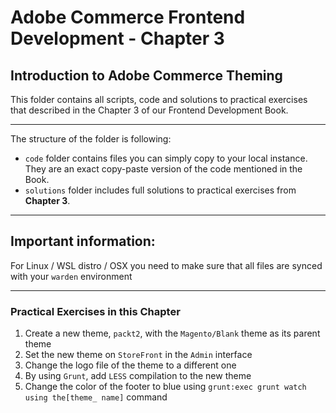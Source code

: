 # Adobe Commerce Frontend Development - Chapter 3
Introduction to Adobe Commerce Theming
---

This folder contains all scripts, code and solutions to practical exercises that described in the Chapter 3 of our Frontend Development Book.

---
The structure of the folder is following:
* `code` folder contains files you can simply copy to your local instance. They are an exact copy-paste version of the code mentioned in the Book. 
* `solutions` folder includes full solutions to practical exercises from **Chapter 3**.

---
## Important information:
For Linux / WSL distro / OSX you need to make sure that all files are synced with your `warden` environment

---
### Practical Exercises in this Chapter
1. Create a new theme, `packt2`, with the `Magento/Blank` theme as its parent theme
2. Set the new theme on `StoreFront` in the `Admin` interface
3. Change the logo file of the theme to a different one
4. By using `Grunt`, add `LESS` compilation to the new theme
5. Change the color of the footer to blue using `grunt:exec grunt watch using the[theme_
   name]` command